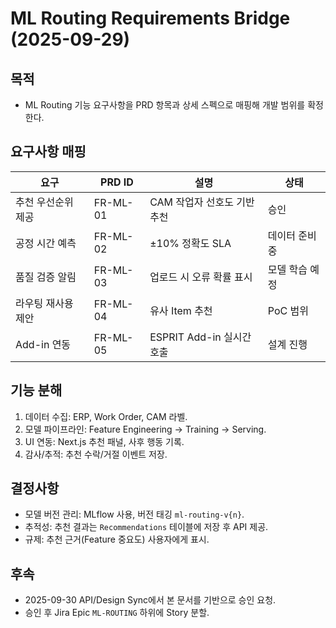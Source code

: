 # ML Routing Requirements Bridge (2025-09-29)

## 목적
- ML Routing 기능 요구사항을 PRD 항목과 상세 스펙으로 매핑해 개발 범위를 확정한다.

## 요구사항 매핑
| 요구 | PRD ID | 설명 | 상태 |
| --- | --- | --- | --- |
| 추천 우선순위 제공 | FR-ML-01 | CAM 작업자 선호도 기반 추천 | 승인 |
| 공정 시간 예측 | FR-ML-02 | ±10% 정확도 SLA | 데이터 준비 중 |
| 품질 검증 알림 | FR-ML-03 | 업로드 시 오류 확률 표시 | 모델 학습 예정 |
| 라우팅 재사용 제안 | FR-ML-04 | 유사 Item 추천 | PoC 범위 |
| Add-in 연동 | FR-ML-05 | ESPRIT Add-in 실시간 호출 | 설계 진행 |

## 기능 분해
1. 데이터 수집: ERP, Work Order, CAM 라벨.
2. 모델 파이프라인: Feature Engineering → Training → Serving.
3. UI 연동: Next.js 추천 패널, 사후 행동 기록.
4. 감사/추적: 추천 수락/거절 이벤트 저장.

## 결정사항
- 모델 버전 관리: MLflow 사용, 버전 태깅 `ml-routing-v{n}`.
- 추적성: 추천 결과는 `Recommendations` 테이블에 저장 후 API 제공.
- 규제: 추천 근거(Feature 중요도) 사용자에게 표시.

## 후속
- 2025-09-30 API/Design Sync에서 본 문서를 기반으로 승인 요청.
- 승인 후 Jira Epic `ML-ROUTING` 하위에 Story 분할.
